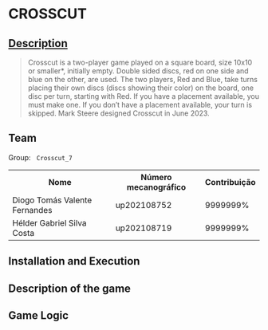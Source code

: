 # CROSSCUT

## [Description](http://marksteeregames.com/Crosscut_rules.pdf)

> Crosscut is a two-player game played on a square board, size
10x10 or smaller*, initially empty. Double sided discs, red on one side and blue on
the other, are used. The two players, Red and Blue, take turns placing their own
discs (discs showing their color) on the board, one disc per turn, starting with Red.
If you have a placement available, you must make one. If you don’t have a placement
available, your turn is skipped. Mark Steere designed Crosscut in June 2023.

## Team

Group: &nbsp;&nbsp;`Crosscut_7`

<table>
<tr><th>Nome</th><th>Número mecanográfico</th><th>Contribuição</th></tr>
<tr><td>Diogo Tomás Valente Fernandes</td><td>up202108752</td><td>9999999%</td></tr>
<tr><td>Hélder Gabriel Silva Costa</td><td>up202108719</td><td>9999999%</td></tr>
</table>

## Installation and Execution

## Description of the game

## Game Logic

